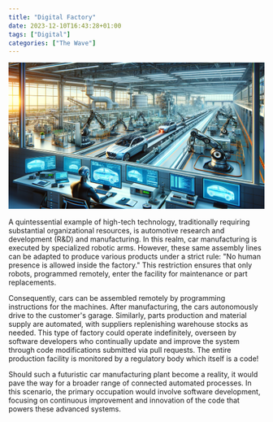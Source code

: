 ```yaml
---
title: "Digital Factory"
date: 2023-12-10T16:43:28+01:00
tags: ["Digital"]
categories: ["The Wave"]
---
```

![Digital Factory](car-factory-pipeline-robot.png)

A quintessential example of high-tech technology, traditionally requiring substantial organizational resources, is automotive research and development (R&D) and manufacturing. In this realm, car manufacturing is executed by specialized robotic arms. However, these same assembly lines can be adapted to produce various products under a strict rule: "No human presence is allowed inside the factory." This restriction ensures that only robots, programmed remotely, enter the facility for maintenance or part replacements.

Consequently, cars can be assembled remotely by programming instructions for the machines. After manufacturing, the cars autonomously drive to the customer's garage. Similarly, parts production and material supply are automated, with suppliers replenishing warehouse stocks as needed. This type of factory could operate indefinitely, overseen by software developers who continually update and improve the system through code modifications submitted via pull requests. The entire production facility is monitored by a regulatory body which itself is a code!

Should such a futuristic car manufacturing plant become a reality, it would pave the way for a broader range of connected automated processes. In this scenario, the primary occupation would involve software development, focusing on continuous improvement and innovation of the code that powers these advanced systems.
